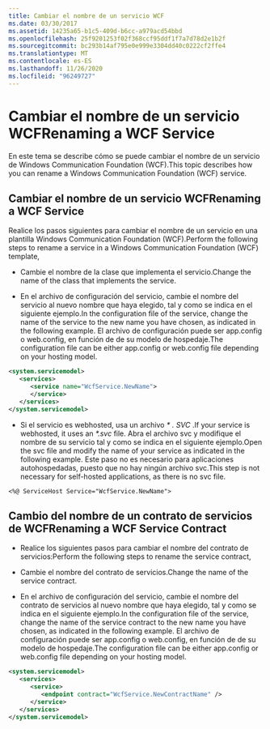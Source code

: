 ```yaml
---
title: Cambiar el nombre de un servicio WCF
ms.date: 03/30/2017
ms.assetid: 14235a65-b1c5-409d-b6cc-a979acd54bbd
ms.openlocfilehash: 25f9201253f02f368ccf95ddf1f7a7d78d2e1b2f
ms.sourcegitcommit: bc293b14af795e0e999e3304dd40c0222cf2ffe4
ms.translationtype: MT
ms.contentlocale: es-ES
ms.lasthandoff: 11/26/2020
ms.locfileid: "96249727"
---
```

# <a name="renaming-a-wcf-service"></a><span data-ttu-id="6aaf9-102">Cambiar el nombre de un servicio WCF</span><span class="sxs-lookup"><span data-stu-id="6aaf9-102">Renaming a WCF Service</span></span>

<span data-ttu-id="6aaf9-103">En este tema se describe cómo se puede cambiar el nombre de un servicio de Windows Communication Foundation (WCF).</span><span class="sxs-lookup"><span data-stu-id="6aaf9-103">This topic describes how you can rename a Windows Communication Foundation (WCF) service.</span></span>  
  
## <a name="renaming-a-wcf-service"></a><span data-ttu-id="6aaf9-104">Cambiar el nombre de un servicio WCF</span><span class="sxs-lookup"><span data-stu-id="6aaf9-104">Renaming a WCF Service</span></span>  

 <span data-ttu-id="6aaf9-105">Realice los pasos siguientes para cambiar el nombre de un servicio en una plantilla Windows Communication Foundation (WCF).</span><span class="sxs-lookup"><span data-stu-id="6aaf9-105">Perform the following steps to rename a service in a Windows Communication Foundation (WCF) template,</span></span>  
  
- <span data-ttu-id="6aaf9-106">Cambie el nombre de la clase que implementa el servicio.</span><span class="sxs-lookup"><span data-stu-id="6aaf9-106">Change the name of the class that implements the service.</span></span>  
  
- <span data-ttu-id="6aaf9-107">En el archivo de configuración del servicio, cambie el nombre del servicio al nuevo nombre que haya elegido, tal y como se indica en el siguiente ejemplo.</span><span class="sxs-lookup"><span data-stu-id="6aaf9-107">In the configuration file of the service, change the name of the service to the new name you have chosen, as indicated in the following example.</span></span> <span data-ttu-id="6aaf9-108">El archivo de configuración puede ser app.config o web.config, en función de de su modelo de hospedaje.</span><span class="sxs-lookup"><span data-stu-id="6aaf9-108">The configuration file can be either app.config or web.config file depending on your hosting model.</span></span>  
  
```xml  
<system.servicemodel>  
   <services>  
      <service name="WcfService.NewName">  
      </service>  
   </services>  
</system.servicemodel>  
```  
  
- <span data-ttu-id="6aaf9-109">Si el servicio es webhosted, usa un archivo *\* . SVC* .</span><span class="sxs-lookup"><span data-stu-id="6aaf9-109">If your service is webhosted, it uses an *\*.svc* file.</span></span> <span data-ttu-id="6aaf9-110">Abra el archivo svc y modifique el nombre de su servicio tal y como se indica en el siguiente ejemplo.</span><span class="sxs-lookup"><span data-stu-id="6aaf9-110">Open the svc file and modify the name of your service as indicated in the following example.</span></span> <span data-ttu-id="6aaf9-111">Este paso no es necesario para aplicaciones autohospedadas, puesto que no hay ningún archivo svc.</span><span class="sxs-lookup"><span data-stu-id="6aaf9-111">This step is not necessary for self-hosted applications, as there is no svc file.</span></span>  
  
```aspx-csharp
<%@ ServiceHost Service="WcfService.NewName">  
```  
  
## <a name="renaming-a-wcf-service-contract"></a><span data-ttu-id="6aaf9-112">Cambio del nombre de un contrato de servicios de WCF</span><span class="sxs-lookup"><span data-stu-id="6aaf9-112">Renaming a WCF Service Contract</span></span>  
  
- <span data-ttu-id="6aaf9-113">Realice los siguientes pasos para cambiar el nombre del contrato de servicios:</span><span class="sxs-lookup"><span data-stu-id="6aaf9-113">Perform the following steps to rename the service contract,</span></span>  
  
- <span data-ttu-id="6aaf9-114">Cambie el nombre del contrato de servicios.</span><span class="sxs-lookup"><span data-stu-id="6aaf9-114">Change the name of the service contract.</span></span>  
  
- <span data-ttu-id="6aaf9-115">En el archivo de configuración del servicio, cambie el nombre del contrato de servicios al nuevo nombre que haya elegido, tal y como se indica en el siguiente ejemplo.</span><span class="sxs-lookup"><span data-stu-id="6aaf9-115">In the configuration file of the service, change the name of the service contract to the new name you have chosen, as indicated in the following example.</span></span> <span data-ttu-id="6aaf9-116">El archivo de configuración puede ser app.config o web.config, en función de de su modelo de hospedaje.</span><span class="sxs-lookup"><span data-stu-id="6aaf9-116">The configuration file can be either app.config or web.config file depending on your hosting model.</span></span>  
  
```xml  
<system.servicemodel>  
   <services>  
      <service>  
         <endpoint contract="WcfService.NewContractName" />  
      </service>  
   </services>  
</system.servicemodel>  
```
